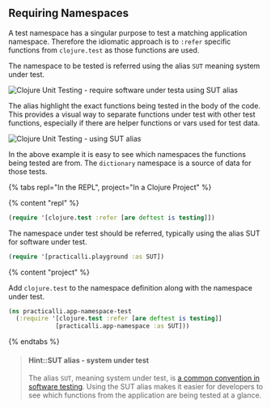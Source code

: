## Requiring Namespaces
A test namespace has a singular purpose to test a matching application namespace.  Therefore the idiomatic approach is to `:refer` specific functions from `clojure.test` as those functions are used.

The namespace to be tested is referred using the alias `SUT` meaning system under test.

![Clojure Unit Testing - require software under testa using SUT alias](/images/clojure-unit-test-require-sut.png)

The alias highlight the exact functions being tested in the body of the code.  This provides a visual way to separate functions under test with other test functions, especially if there are helper functions or vars used for test data.

![Clojure Unit Testing - using SUT alias](/images/clojure-unit-test-alias-sut.png)

In the above example it is easy to see which namespaces the functions being tested are from.  The `dictionary` namespace is a source of data for those tests.


{% tabs repl="In the REPL", project="In a Clojure Project" %}

{% content "repl" %}
```clojure
(require '[clojure.test :refer [are deftest is testing]])
```

The namespace under test should be referred, typically using the alias SUT for software under test.

```clojure
(require '[practicalli.playground :as SUT])
```


{% content "project" %}

Add `clojure.test` to the namespace definition along with the namespace under test.

```clojure
(ns practicalli.app-namespace-test
  (:require '[clojure.test :refer [are deftest is testing]]
             [practicalli.app-namespace :as SUT]))
```

{% endtabs %}

> #### Hint::SUT alias - system under test
> The alias `SUT`, meaning system under test, is [a common convention in software testing](https://en.wikipedia.org/wiki/System_under_test).  Using the SUT alias makes it easier for developers to see which functions from the application are being tested at a glance.
